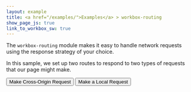 ```yaml
---
layout: example
title: <a href="/examples/">Examples</a> > workbox-routing
show_page_js: true
link_to_workbox_sw: true
---
```


The `workbox-routing` module makes it easy to handle network requests using the
response strategy of your choice.

In this sample, we set up two routes to respond to two types of requests that
our page might make.

<button data-url="https://httpbin.org/bytes/1">Make Cross-Origin Request</button>
<button data-url="/manifest.json">Make a Local Request</button>
